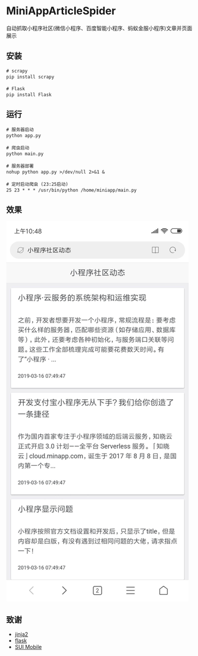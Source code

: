 # MiniAppArticleSpider
自动抓取小程序社区(微信小程序、百度智能小程序、蚂蚁金服小程序)文章并页面展示

## 安装
```
# scrapy
pip install scrapy

# Flask
pip install Flask
```

## 运行
```
# 服务器启动
python app.py

# 爬虫启动
python main.py

# 服务器部署
nohup python app.py >/dev/null 2>&1 &

# 定时启动爬虫 (23:25启动)
25 23 * * * /usr/bin/python /home/miniapp/main.py
```

## 效果
![](./screenshot/s1.png)


## 致谢
- [jinja2](http://docs.jinkan.org/docs/jinja2/)
- [flask](http://docs.jinkan.org/docs/flask/patterns/templateinheritance.html#template-inheritance)
- [SUI Mobile](http://m.sui.taobao.org/getting-started/)